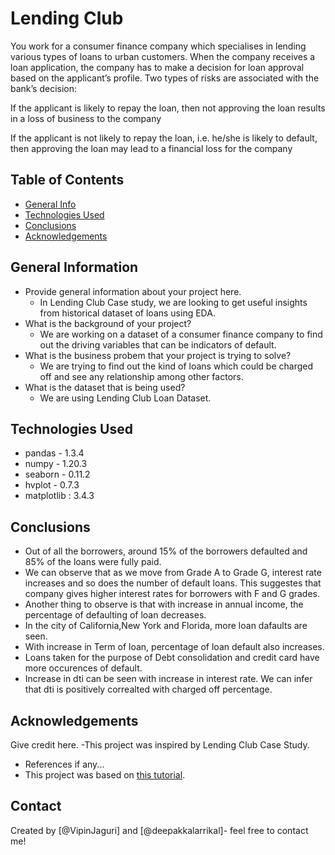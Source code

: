# Lending Club
You work for a consumer finance company which specialises in lending various types of loans to urban customers. When the company receives a loan application, the company has to make a decision for loan approval based on the applicant’s profile. Two types of risks are associated with the bank’s decision:

If the applicant is likely to repay the loan, then not approving the loan results in a loss of business to the company

If the applicant is not likely to repay the loan, i.e. he/she is likely to default, then approving the loan may lead to a financial loss for the company



## Table of Contents
* [General Info](#general-information)
* [Technologies Used](#technologies-used)
* [Conclusions](#conclusions)
* [Acknowledgements](#acknowledgements)

<!-- You can include any other section that is pertinent to your problem -->

## General Information
- Provide general information about your project here.
  -  In Lending Club Case study, we are looking to get useful insights from historical dataset of loans using EDA. 
- What is the background of your project?
  -  We are working on a dataset of a consumer finance company to find out the driving variables that can be indicators of default.
- What is the business probem that your project is trying to solve?
  -  We are trying to find out the kind of loans which could be charged off and see any relationship among other factors.
- What is the dataset that is being used?
  -  We are using Lending Club Loan Dataset.

<!-- You don't have to answer all the questions - just the ones relevant to your project. -->

## Technologies Used
- pandas - 1.3.4
- numpy - 1.20.3
- seaborn - 0.11.2
- hvplot - 0.7.3
- matplotlib : 3.4.3


## Conclusions
- Out of all the borrowers, around 15% of the borrowers defaulted and 85% of the loans were fully paid.
- We can observe that as we move from Grade A to Grade G, interest rate increases and so does the number of default loans. This suggestes that company gives higher interest       rates for borrowers with F and G grades.
- Another thing to observe is that with increase in annual income, the percentage of defaulting of loan decreases. 
- In the city of California,New York and Florida, more loan dafaults are seen. 
- With increase in Term of loan, percentage of loan default also increases.
- Loans taken for the purpose of Debt consolidation and credit card have more occurences of default.
- Increase in dti can be seen with increase in interest rate. We can infer that dti is positively correalted with charged off percentage.


<!-- As the libraries versions keep on changing, it is recommended to mention the version of library used in this project -->

## Acknowledgements
Give credit here.
-This project was inspired by Lending Club Case Study.
- References if any...
- This project was based on [this tutorial](https://learn.upgrad.com/course/1994/).


## Contact
Created by [@VipinJaguri] and [@deepakkalarrikal]- feel free to contact me!


<!-- Optional -->
<!-- ## License -->
<!-- This project is open source and available under the [... License](). -->

<!-- You don't have to include all sections - just the one's relevant to your project -->
